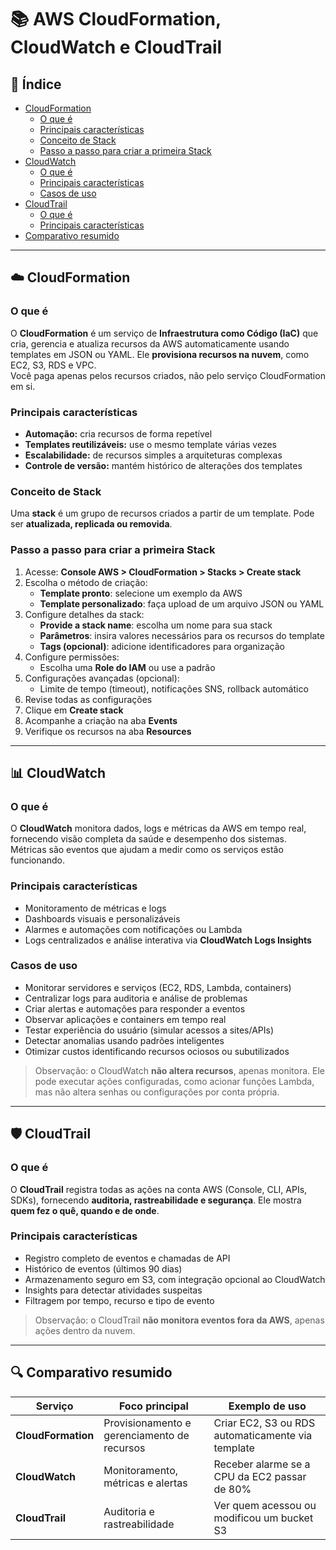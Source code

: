 # 📚 AWS CloudFormation, CloudWatch e CloudTrail

## 📖 Índice
- [CloudFormation](#cloudformation)
  - [O que é](#o-que-é)
  - [Principais características](#principais-características)
  - [Conceito de Stack](#conceito-de-stack)
  - [Passo a passo para criar a primeira Stack](#passo-a-passo-para-criar-a-primeira-stack)
- [CloudWatch](#cloudwatch)
  - [O que é](#o-que-é-1)
  - [Principais características](#principais-características-1)
  - [Casos de uso](#casos-de-uso)
- [CloudTrail](#cloudtrail)
  - [O que é](#o-que-é-2)
  - [Principais características](#principais-características-2)
- [Comparativo resumido](#comparativo-resumido)

---

## ☁️ CloudFormation

### O que é
O **CloudFormation** é um serviço de **Infraestrutura como Código (IaC)** que cria, gerencia e atualiza recursos da AWS automaticamente usando templates em JSON ou YAML. Ele **provisiona recursos na nuvem**, como EC2, S3, RDS e VPC.  
Você paga apenas pelos recursos criados, não pelo serviço CloudFormation em si.

### Principais características
- **Automação:** cria recursos de forma repetível  
- **Templates reutilizáveis:** use o mesmo template várias vezes  
- **Escalabilidade:** de recursos simples a arquiteturas complexas  
- **Controle de versão:** mantém histórico de alterações dos templates

### Conceito de Stack
Uma **stack** é um grupo de recursos criados a partir de um template. Pode ser **atualizada, replicada ou removida**.

### Passo a passo para criar a primeira Stack
1. Acesse: **Console AWS > CloudFormation > Stacks > Create stack**  
2. Escolha o método de criação:  
   - **Template pronto**: selecione um exemplo da AWS  
   - **Template personalizado**: faça upload de um arquivo JSON ou YAML  
3. Configure detalhes da stack:  
   - **Provide a stack name**: escolha um nome para sua stack  
   - **Parâmetros**: insira valores necessários para os recursos do template  
   - **Tags (opcional)**: adicione identificadores para organização  
4. Configure permissões:  
   - Escolha uma **Role do IAM** ou use a padrão  
5. Configurações avançadas (opcional):  
   - Limite de tempo (timeout), notificações SNS, rollback automático  
6. Revise todas as configurações  
7. Clique em **Create stack**  
8. Acompanhe a criação na aba **Events**  
9. Verifique os recursos na aba **Resources**  

---

## 📊 CloudWatch

### O que é
O **CloudWatch** monitora dados, logs e métricas da AWS em tempo real, fornecendo visão completa da saúde e desempenho dos sistemas.  
Métricas são eventos que ajudam a medir como os serviços estão funcionando.

### Principais características
- Monitoramento de métricas e logs  
- Dashboards visuais e personalizáveis  
- Alarmes e automações com notificações ou Lambda  
- Logs centralizados e análise interativa via **CloudWatch Logs Insights**

### Casos de uso
- Monitorar servidores e serviços (EC2, RDS, Lambda, containers)  
- Centralizar logs para auditoria e análise de problemas  
- Criar alertas e automações para responder a eventos  
- Observar aplicações e containers em tempo real  
- Testar experiência do usuário (simular acessos a sites/APIs)  
- Detectar anomalias usando padrões inteligentes  
- Otimizar custos identificando recursos ociosos ou subutilizados  

> Observação: o CloudWatch **não altera recursos**, apenas monitora. Ele pode executar ações configuradas, como acionar funções Lambda, mas não altera senhas ou configurações por conta própria.

---

## 🛡️ CloudTrail

### O que é
O **CloudTrail** registra todas as ações na conta AWS (Console, CLI, APIs, SDKs), fornecendo **auditoria, rastreabilidade e segurança**. Ele mostra **quem fez o quê, quando e de onde**.

### Principais características
- Registro completo de eventos e chamadas de API  
- Histórico de eventos (últimos 90 dias)  
- Armazenamento seguro em S3, com integração opcional ao CloudWatch  
- Insights para detectar atividades suspeitas  
- Filtragem por tempo, recurso e tipo de evento  

> Observação: o CloudTrail **não monitora eventos fora da AWS**, apenas ações dentro da nuvem.

---

## 🔍 Comparativo resumido

| Serviço           | Foco principal                               | Exemplo de uso                                           |
|------------------|----------------------------------------------|---------------------------------------------------------|
| **CloudFormation** | Provisionamento e gerenciamento de recursos | Criar EC2, S3 ou RDS automaticamente via template      |
| **CloudWatch**     | Monitoramento, métricas e alertas           | Receber alarme se a CPU da EC2 passar de 80%           |
| **CloudTrail**     | Auditoria e rastreabilidade                  | Ver quem acessou ou modificou um bucket S3             |
